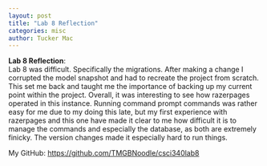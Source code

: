 ```yaml
---
layout: post
title: "Lab 8 Reflection"
categories: misc
author: Tucker Mac
---
```




**Lab 8 Reflection**:  
Lab 8 was difficult. Specifically the migrations. After making a change I corrupted the model snapshot and had to recreate the project from scratch. This set me back and taught me the importance of backing up my current point within the project. Overall, it was interesting to see how razerpages operated in this instance. Running command prompt commands was rather easy for me due to my doing this late, but my first experience with razerpages and this one have made it clear to me how difficult it is to manage the commands and especially the database, as both are extremely finicky. The version changes made it especially hard to run things.

My GitHub: https://github.com/TMGBNoodle/csci340lab8